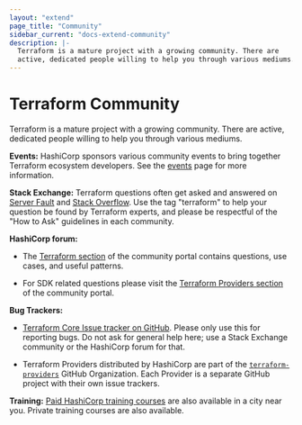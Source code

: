 ```yaml
---
layout: "extend"
page_title: "Community"
sidebar_current: "docs-extend-community"
description: |-
  Terraform is a mature project with a growing community. There are
  active, dedicated people willing to help you through various mediums.
---
```


# Terraform Community

Terraform is a mature project with a growing community. There are active,
dedicated people willing to help you through various mediums.

**Events:** HashiCorp sponsors various community events to bring together
Terraform ecosystem developers. See the
[events](/docs/extend/community/events/index.html) page for more information.

**Stack Exchange:** Terraform questions often get asked and answered on [Server
Fault](https://serverfault.com/) and [Stack
Overflow](https://stackoverflow.com/). Use the tag "terraform" to help your
question be found by Terraform experts, and please be respectful of the "How to
Ask" guidelines in each community.

**HashiCorp forum:**

- The [Terraform section](https://discuss.hashicorp.com/c/terraform-core)
of the community portal contains questions, use cases, and useful patterns.

- For SDK related questions please visit the
[Terraform Providers section](https://discuss.hashicorp.com/c/terraform-providers)
of the community portal.

**Bug Trackers:** 

- [Terraform Core Issue tracker on
GitHub](https://github.com/hashicorp/terraform/issues). Please only use this for
reporting bugs. Do not ask for general help here; use a Stack Exchange
community or the HashiCorp forum for that.

- Terraform Providers distributed by HashiCorp are part of the
[`terraform-providers`](https://github.com/terraform-providers) GitHub
Organization. Each Provider is a separate GitHub project with their own issue
trackers.


**Training:** [Paid HashiCorp training
courses](https://www.hashicorp.com/training.html) are also available in a city
near you. Private training courses are also available.
